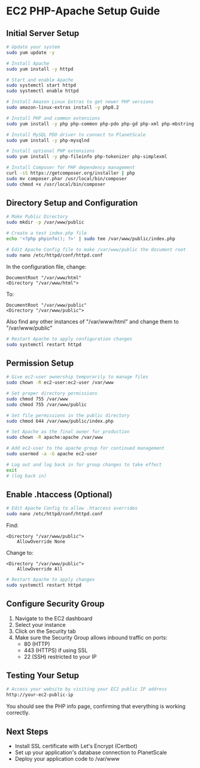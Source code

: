 # EC2 PHP-Apache Setup Guide

## Initial Server Setup
```bash
# Update your system
sudo yum update -y

# Install Apache
sudo yum install -y httpd

# Start and enable Apache
sudo systemctl start httpd
sudo systemctl enable httpd

# Install Amazon Linux Extras to get newer PHP versions
sudo amazon-linux-extras install -y php8.2

# Install PHP and common extensions
sudo yum install -y php php-common php-pdo php-gd php-xml php-mbstring php-json php-zip php-curl

# Install MySQL PDO driver to connect to PlanetScale
sudo yum install -y php-mysqlnd

# Install optional PHP extensions
sudo yum install -y php-fileinfo php-tokenizer php-simplexml

# Install Composer for PHP dependency management
curl -sS https://getcomposer.org/installer | php
sudo mv composer.phar /usr/local/bin/composer
sudo chmod +x /usr/local/bin/composer
```

## Directory Setup and Configuration
```bash
# Make Public Directory
sudo mkdir -p /var/www/public

# Create a test index.php file
echo '<?php phpinfo(); ?>' | sudo tee /var/www/public/index.php

# Edit Apache Config file to make /var/www/public the document root
sudo nano /etc/httpd/conf/httpd.conf
```

In the configuration file, change:
```
DocumentRoot "/var/www/html"
<Directory "/var/www/html">
```
To:
```
DocumentRoot "/var/www/public"
<Directory "/var/www/public">
```

Also find any other instances of "/var/www/html" and change them to "/var/www/public"

```bash
# Restart Apache to apply configuration changes
sudo systemctl restart httpd
```

## Permission Setup
```bash
# Give ec2-user ownership temporarily to manage files
sudo chown -R ec2-user:ec2-user /var/www

# Set proper directory permissions
sudo chmod 755 /var/www
sudo chmod 755 /var/www/public

# Set file permissions in the public directory
sudo chmod 644 /var/www/public/index.php

# Set Apache as the final owner for production
sudo chown -R apache:apache /var/www

# Add ec2-user to the apache group for continued management
sudo usermod -a -G apache ec2-user

# Log out and log back in for group changes to take effect
exit
# (log back in)
```

## Enable .htaccess (Optional)
```bash
# Edit Apache Config to allow .htaccess overrides
sudo nano /etc/httpd/conf/httpd.conf
```

Find:
```
<Directory "/var/www/public">
    AllowOverride None
```
Change to:
```
<Directory "/var/www/public">
    AllowOverride All
```

```bash
# Restart Apache to apply changes
sudo systemctl restart httpd
```

## Configure Security Group
1. Navigate to the EC2 dashboard
2. Select your instance
3. Click on the Security tab
4. Make sure the Security Group allows inbound traffic on ports:
   - 80 (HTTP)
   - 443 (HTTPS) if using SSL
   - 22 (SSH) restricted to your IP

## Testing Your Setup
```bash
# Access your website by visiting your EC2 public IP address
http://your-ec2-public-ip
```

You should see the PHP info page, confirming that everything is working correctly.

## Next Steps
- Install SSL certificate with Let's Encrypt (Certbot)
- Set up your application's database connection to PlanetScale
- Deploy your application code to /var/www